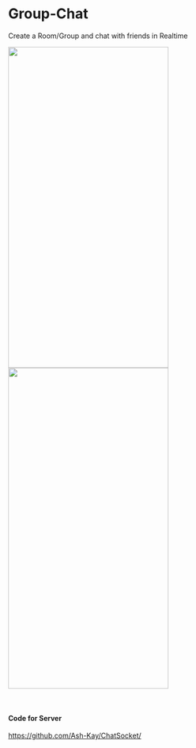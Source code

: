 # Group-Chat
Create a Room/Group and chat with friends in Realtime

<a href="#"><img src="https://i.imgur.com/JBpSsAs.png" align="left" height="648" width="324" ></a>
<a href="#"><img src="https://i.imgur.com/0q9r9eB.png"  height="648" width="324" ></a>

<br/>

#### Code for Server
https://github.com/Ash-Kay/ChatSocket/
